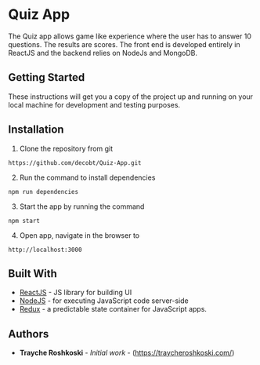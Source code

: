 # Quiz App

The Quiz app allows game like experience where the user has to answer 10 questions. The results are scores. The front end is developed entirely in ReactJS and the backend relies on NodeJs and MongoDB.

## Getting Started

These instructions will get you a copy of the project up and running on your local machine for development and testing purposes.

## Installation

1. Clone the repository from git
```
https://github.com/decobt/Quiz-App.git
```
2. Run the command to install dependencies
```
npm run dependencies
```
3. Start the app by running the command
```
npm start
```
4. Open app, navigate in the browser to
```
http://localhost:3000
```

## Built With

* [ReactJS](https://reactjs.org/) - JS library for building UI
* [NodeJS](https://nodejs.org/en/) - for executing JavaScript code server-side
* [Redux](https://redux.js.org/) - a predictable state container for JavaScript apps.

## Authors

* **Trayche Roshkoski** - *Initial work* - (https://traycheroshkoski.com/)
